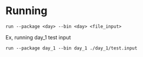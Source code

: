 # Running
```run --package <day> --bin <day> <file_input>```

Ex, running day_1 test input
````
run --package day_1 --bin day_1 ./day_1/test.input
````